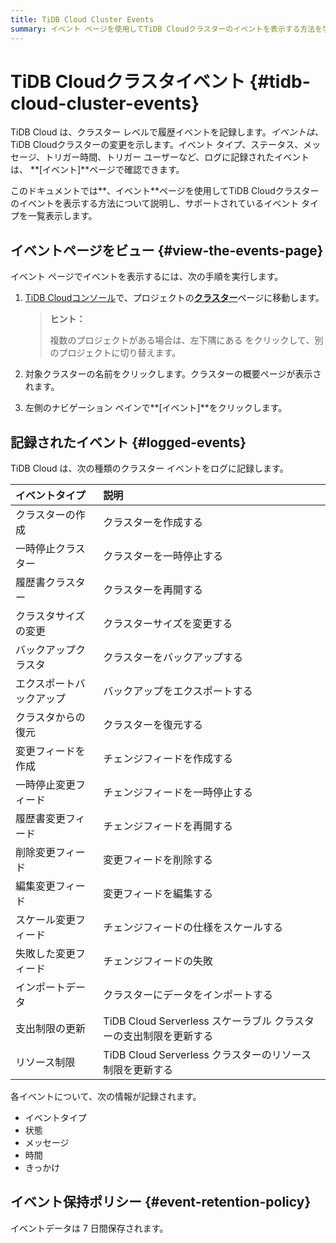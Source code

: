 ```yaml
---
title: TiDB Cloud Cluster Events
summary: イベント ページを使用してTiDB Cloudクラスターのイベントを表示する方法を学習します。
---
```


# TiDB Cloudクラスタイベント {#tidb-cloud-cluster-events}

TiDB Cloud は、クラスター レベルで履歴イベントを記録します。*イベントは、* TiDB Cloudクラスターの変更を示します。イベント タイプ、ステータス、メッセージ、トリガー時間、トリガー ユーザーなど、ログに記録されたイベントは、 **[イベント]**ページで確認できます。

このドキュメントでは**、イベント**ページを使用してTiDB Cloudクラスターのイベントを表示する方法について説明し、サポートされているイベント タイプを一覧表示します。

## イベントページをビュー {#view-the-events-page}

イベント ページでイベントを表示するには、次の手順を実行します。

1.  [TiDB Cloudコンソール](https://tidbcloud.com/)で、プロジェクトの[**クラスター**](https://tidbcloud.com/console/clusters)ページに移動します。

    > **ヒント：**
    >
    > 複数のプロジェクトがある場合は、<mdsvgicon name="icon-left-projects">左下隅にある をクリックして、別のプロジェクトに切り替えます。</mdsvgicon>

2.  対象クラスターの名前をクリックします。クラスターの概要ページが表示されます。

3.  左側のナビゲーション ペインで**[イベント]**をクリックします。

## 記録されたイベント {#logged-events}

TiDB Cloud は、次の種類のクラスター イベントをログに記録します。

| イベントタイプ      | 説明                                           |
| :----------- | :------------------------------------------- |
| クラスターの作成     | クラスターを作成する                                   |
| 一時停止クラスター    | クラスターを一時停止する                                 |
| 履歴書クラスター     | クラスターを再開する                                   |
| クラスタサイズの変更   | クラスターサイズを変更する                                |
| バックアップクラスタ   | クラスターをバックアップする                               |
| エクスポートバックアップ | バックアップをエクスポートする                              |
| クラスタからの復元    | クラスターを復元する                                   |
| 変更フィードを作成    | チェンジフィードを作成する                                |
| 一時停止変更フィード   | チェンジフィードを一時停止する                              |
| 履歴書変更フィード    | チェンジフィードを再開する                                |
| 削除変更フィード     | 変更フィードを削除する                                  |
| 編集変更フィード     | 変更フィードを編集する                                  |
| スケール変更フィード   | チェンジフィードの仕様をスケールする                           |
| 失敗した変更フィード   | チェンジフィードの失敗                                  |
| インポートデータ     | クラスターにデータをインポートする                            |
| 支出制限の更新      | TiDB Cloud Serverless スケーラブル クラスターの支出制限を更新する |
| リソース制限       | TiDB Cloud Serverless クラスターのリソース制限を更新する      |

各イベントについて、次の情報が記録されます。

-   イベントタイプ
-   状態
-   メッセージ
-   時間
-   きっかけ

## イベント保持ポリシー {#event-retention-policy}

イベントデータは 7 日間保存されます。
